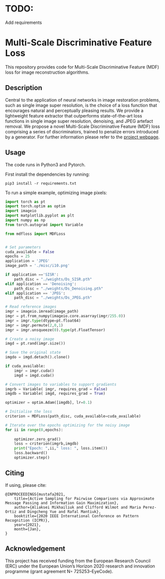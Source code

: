 # TODO:
Add requirements 

# Multi-Scale Discriminative Feature Loss

This repository provides code for Multi-Scale Discriminative Feature (MDF) loss for image reconstruction algorithms.

## Description

Central to the application of neural networks in image restoration problems, such as single image super resolution, is the choice of a loss function that encourages natural and perceptually pleasing results. We provide a lightweight feature extractor that outperforms state-of-the-art loss functions in single image super resolution, denoising, and JPEG artefact removal. We propose a novel Multi-Scale Discriminative Feature (MDF) loss comprising a series of discriminators, trained to penalize errors introduced by a generator. For further information please refer to the [project webpage](https://www.cl.cam.ac.uk/research/rainbow/projects/mdf/).

## Usage

The code runs in Python3 and Pytorch.

First install the dependencies by running:

```
pip3 install -r requirements.txt
```

To run a simple example, optimizing image pixels:

```python
import torch as pt
import torch.optim as optim
import imageio
import matplotlib.pyplot as plt
import numpy as np
from torch.autograd import Variable

from mdfloss import MDFLoss


# Set parameters
cuda_available = False
epochs = 25
application = 'JPEG'
image_path = './misc/i10.png'

if application =='SISR':
    path_disc = "./weights/Ds_SISR.pth"
elif application == 'Denoising':
    path_disc = "./weights/Ds_Denoising.pth"
elif application == 'JPEG':
    path_disc = "./weights/Ds_JPEG.pth"

# Read reference images
imgr = imageio.imread(image_path)
imgr = pt.from_numpy(imageio.core.asarray(imgr/255.0))
imgr = imgr.type(dtype=pt.float64)
imgr = imgr.permute(2,0,1)
imgr = imgr.unsqueeze(0).type(pt.FloatTensor)

# Create a noisy image 
imgd = pt.rand(imgr.size())

# Save the original state
imgdo = imgd.detach().clone()

if cuda_available:
    imgr = imgr.cuda()
    imgd = imgd.cuda()

# Convert images to variables to support gradients
imgrb = Variable( imgr, requires_grad = False)
imgdb = Variable( imgd, requires_grad = True)

optimizer = optim.Adam([imgdb], lr=0.1)

# Initialise the loss
criterion = MDFLoss(path_disc, cuda_available=cuda_available)

# Iterate over the epochs optimizing for the noisy image
for ii in range(0,epochs):
    
    optimizer.zero_grad()
    loss = criterion(imgrb,imgdb) 
    print("Epoch: ",ii," loss: ", loss.item())
    loss.backward()
    optimizer.step()

```


## Citing

If using, please cite:

```
@INPROCEEDINGS{mustafa2021,
    title={Active Sampling for Pairwise Comparisons via Approximate Message Passing and Information Gain Maximization},
    author={Aliaksei Mikhailiuk and Clifford Wilmot and Maria Perez-Ortiz and Dingcheng Yue and Rafal Mantiuk},
    booktitle={2020 IEEE International Conference on Pattern Recognition (ICPR)}, 
    year={2021},
    month={Jan},
}
```
## Acknowledgement

This project has received funding from the European Research Council (ERC) under the European Union’s Horizon 2020 research and innovation programme (grant agreement N◦ 725253–EyeCode).
